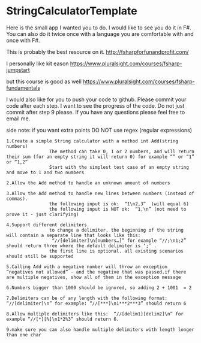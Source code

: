 # StringCalculatorTemplate
Here is the small app I wanted you to do.
I would like to see you do it in F#.
You can also do it twice once with a language you are comfortable with and once with F#.

This is probably the best resource on it.
http://fsharpforfunandprofit.com/

I personally like kit eason 
https://www.pluralsight.com/courses/fsharp-jumpstart 

but this course is good as well
https://www.pluralsight.com/courses/fsharp-fundamentals

I would also like for you to push your code to github.
Please commit your code after each step.
I want to see the progress of the code.
Do not just commit after step 9 please.
If you have any questions please feel free to email me.

side note: 
if you want extra points DO NOT use regex (regular expressions)

```
1.Create a simple String calculator with a method int Add(string numbers)
                The method can take 0, 1 or 2 numbers, and will return their sum (for an empty string it will return 0) for example “” or “1” or “1,2”
                Start with the simplest test case of an empty string and move to 1 and two numbers

2.Allow the Add method to handle an unknown amount of numbers

3.Allow the Add method to handle new lines between numbers (instead of commas).
                the following input is ok:  “1\n2,3”  (will equal 6)
                the following input is NOT ok:  “1,\n” (not need to prove it - just clarifying)

4.Support different delimiters
                to change a delimiter, the beginning of the string will contain a separate line that looks like this:  
                 “//[delimiter]\n[numbers…]” for example “//;\n1;2” should return three where the default delimiter is ‘;’ .
                the first line is optional. all existing scenarios should still be supported

5.Calling Add with a negative number will throw an exception “negatives not allowed” - and the negative that was passed.if there are multiple negatives, show all of them in the exception message

6.Numbers bigger than 1000 should be ignored, so adding 2 + 1001  = 2

7.Delimiters can be of any length with the following format:  “//[delimiter]\n” for example: “//[***]\n1***2***3” should return 6

8.Allow multiple delimiters like this:  “//[delim1][delim2]\n” for example “//[*][%]\n1*2%3” should return 6.

9.make sure you can also handle multiple delimiters with length longer than one char
```
